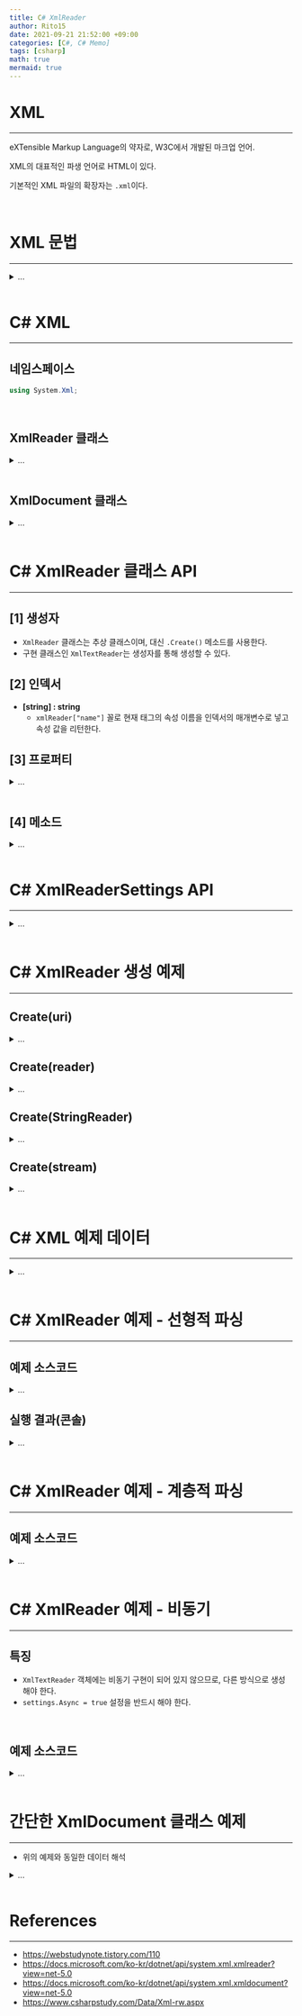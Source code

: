 ```yaml
---
title: C# XmlReader
author: Rito15
date: 2021-09-21 21:52:00 +09:00
categories: [C#, C# Memo]
tags: [csharp]
math: true
mermaid: true
---
```


# XML
---

eXTensible Markup Language의 약자로, W3C에서 개발된 마크업 언어.

XML의 대표적인 파생 언어로 HTML이 있다.

기본적인 XML 파일의 확장자는 `.xml`이다.

<br>

# XML 문법
---

<details>
<summary markdown="span"> 
...
</summary>

## **예시**
 - 패킷 데이터 목록 정의

```xml
<?xml version="1.0" encoding="utf-8" ?>

<!-- Packet Data List -->
<packets> <!-- 루트 태그 -->
    <packet name="Echo">
    </packet>
    
    <packet name="Number">
        <int name="number"/>
    </packet>
    
    <packet name="Vector3">
        <float name="x"/>
        <float name="y"/>
        <float name="z"/>
    </packet>
</packets>
```

<br>

## **XML 파일의 첫 줄**

```xml
<?xml version="1.0" encoding="utf-8" ?>
```

첫 줄은 `<?xml ~ ?>` 태그를 작성하여 XML 문서라는 것을 명시해야 하며,

이를 XML 프롤로그(Prologue)라고 한다.

XML의 문서 버전과 인코딩 등 메타데이터를 작성한다.

<br>

## **태그의 종류**

### **[1] 여는 태그와 닫는 태그**

`<packet> ~ </packet>`처럼

여는 태그와 닫는 태그 한 쌍을 이루어 작성한다.

여는 태그와 닫는 태그 사이에 영역을 생성하는 용도로 사용할 수 있다.

### **[2] 단독 태그**

`<packet/>` 처럼 하나의 태그를 단독으로 작성한다.

굳이 열고 닫아서 영역을 생성할 필요가 없는 경우에 사용한다.

<br>

## **태그와 속성**

`<packet name="Echo">` 에서

`packet`은 태그의 이름이고, `name`은 속성 이름, `Echo`는 해당 속성의 값이다.

대표적인 마크업 언어인 HTML과 비교해봤을 때,

XML은 미리 정의된 태그나 속성의 이름이 없다.

각 XML 파일마다 원하는 대로 작성할 수 있다.

<br>

## **태그와 속성 규칙**

- 태그와 속성의 이름은 영문자 또는 `_`로 시작해야 하며, 공백을 포함할 수 없다.

- 태그와 속성의 이름은 대소문자를 구분한다.

- 속성의 이름은 하나의 태그 내에서 중복될 수 없다.

- 속성은 속성 값과 함께 `속성="속성값"` 형태로 작성해야 한다.

<br>

## **태그의 값**

```xml
<name>김개똥</name>
```

위와 같은 형태로 여는 태그와 닫는 태그 사이에 값을 작성할 수 있다.

하나의 값을 표현할 때 위와 같이 태그 값으로 표현할 수도 있고,

```xml
<name value="김개똥"/>
```

이렇게 속성값으로 표현할 수도 있으며

이건 원하는 대로 작성하면 된다.

<br>

## **주석 태그**

```xml
<!-- 주석 1 -->
<packet name="Some Packet"> <!-- 주석 2 -->
```

`<!--`로 열고 `-->`로 닫는 형태로 작성하며,

다른 태그 내에 작성할 수는 없다.

</details>

<br>



# C# XML
--- 

## **네임스페이스**

```cs
using System.Xml;
```

<br>

## **XmlReader 클래스**

<details>
<summary markdown="span"> 
...
</summary>

**Forward-only** 방식으로, XML 파일의 내용을 메모리에 올리지 않고  커서를 통해 순차적으로 읽어낸다.

크기가 큰 XMl 파일을 읽을 때 유리하다.

`XmlReader.Create()` 정적 메소드를 통해 XML 내용을 읽어들이고, 객체를 생성한다.

XML 내의 노드들을 순회하는 커서가 존재하고,

`xmlReader.Read()` 또는 `.ReadAsync()` 메소드를 통해 커서를 이동한다.

`<packet>text</packet>`를 예시로, `<packet>`, `text`, `</packet>`

각 요소가 하나의 노드로 취급된다.

</details>

<br>

## **XmlDocument 클래스**

<details>
<summary markdown="span"> 
...
</summary>

XML DOM 방식을 사용한다.

XMl 파일 내용을 메모리에 통째로 로드하고 계층 구조를 생성한다.

객체 생성 후, `XmlDocument.Load()` 인스턴스 메소드를 통해 XML 파일 내용을 읽어들인다.

`XmlDocument.LoadXml()` 메소드를 통해 XML 텍스트를 읽어올 수도 있다.

</details>

<br>



# C# XmlReader 클래스 API
---

## **[1] 생성자**
 - `XmlReader` 클래스는 추상 클래스이며, 대신 `.Create()` 메소드를 사용한다.
 - 구현 클래스인 `XmlTextReader`는 생성자를 통해 생성할 수 있다.


## **[2] 인덱서**

- **[string] : string**
  - `xmlReader["name"]` 꼴로 현재 태그의 속성 이름을 인덱서의 매개변수로 넣고 속성 값을 리턴한다.


## **[3] 프로퍼티**

<details>
<summary markdown="span"> 
...
</summary>

### **Name : string**
  - 현재 커서 위치의 노드 이름

### **Depth : int**
  - 노드의 계층 깊이
  - 루트 태그의 깊이 값은 0

### **NodeType : XmlNodeType**
  - 노드의 종류
  - `XmlDeclaration` : xml 최상단의 정의 노드(`<?xml ~ ?>`)
  - `Element` : 여는 태그 또는 단독 태그
  - `EndElement` : 닫는 태그
  - `Comment` : 주석 태그
  - `Text` : 단순 문자열. 

### **Value : string**
  - 해당 노드가 갖고 있는 값. 여는 태그와 닫는 태그 사이에 있는 태그 값을 참조할 수 있다.

### **ReadState : ReadState**
  - 현재 XmlReader 객체의 상태
  - `Initial` : 노드를 아직 한 번도 읽지 않은 초기 상태
  - `Interactive` : 노드를 읽고 있는 중
  - `EndOfFile` : 마지막 노드까지 읽음
  - `Closed` : 더이상 진행할 수 없음
  - `Error` : 에러

### **IsEmptyElement : bool**
  - 빈 노드(단독 태그)인지 여부

### **HasAttributes : bool**
  - 태그가 속성을 하나라도 갖고 있는지 여부

### **EOF : bool**
  - 커서가 마지막에 도달했는지(모든 노드를 읽었는지) 여부

</details>

<br>

## **[4] 메소드**

<details>
<summary markdown="span"> 
...
</summary>

### **Dispose() : void**
  - `XmlReader` 클래스는 `IDisopsable` 인터페이스를 구현한다. 작업이 모두 끝나면 반드시 직접 해제 해줘야 한다.

### **Read() : bool**
  - 커서를 이동하여 태그 하나를 읽는다. 읽는 데 성공하면 true, 실패하면 false를 반환한다.

### **Close() : void**
  - `ReadState`를 `Closed`로 설정한다.
  - 더이상 노드를 읽는 것이 불가능해진다.

### **MoveToContent() : XmlNodeType**
  - xml 정의 태그와 루트 태그를 건너뛰고 곧바로 내용 시작 부분으로 커서를 이동시킨다.
  - 커서가 도달한 부분의 태그 타입을 반환한다.

### **IsStartElement() : bool**
  - 현재 커서의 태그가 여는 태그 또는 단독 태그인지 여부

### **IsStartElement(string name) : bool**
  - 현재 커서의 태그가 여는 태그 또는 단독 태그인지, 그리고 해당 태그의 이름이 `name`과 일치하는지 여부

### **ReadInnerXml() : string**
  - `MoveToContent()` 호출 이후 연계할 수 있다.
  - 루트 태그를 제외한 내부 영역 전체를 읽고 하나의 문자열로 반환한다.

### **ReadOuterXml() : string**
  - `MoveToContent()` 호출 이후 연계할 수 있다.
  - 루트 태그를 포함한 영역 전체를 읽고 하나의 문자열로 반환한다.

</details>

<br>


# C# XmlReaderSettings API
---

<details>
<summary markdown="span"> 
...
</summary>

### **Async : bool**
  - 비동기 메소드를 사용할 수 있는지 여부를 결정한다.

### **IgnoreWhitespace : bool**
  - 유효하지 않은 공백, 개행 문자들을 무시할지 여부를 결정한다.

### **IgnoreComments : bool**
  - 주석을 무시할지 여부를 결정한다.

### **XmlResolver : XmlResolver**
  - xml 파일에 접근할 때 경로의 규칙, 자격 증명 등을 확인한다.

</details>

<br>


# C# XmlReader 생성 예제
---

## **Create(uri)**

<details>
<summary markdown="span"> 
...
</summary>

{% include codeHeader.html %}
```cs
// [1] (string uri)
XmlReader xr = XmlReader.Create("packets.xml");


// [2] (string uri, XmlReaderSettings)
XmlReaderSettings settings = new XmlReaderSettings();
/* Settings */

XmlReader xr = XmlReader.Create("packets.xml", settings);
```

</details>

## **Create(reader)**

<details>
<summary markdown="span"> 
...
</summary>

{% include codeHeader.html %}
```cs
// [1] (XmlReader, XmlReaderSettings)
XmlTextReader txtReader = new XmlTextReader("packets.xml");

XmlReaderSettings settings = new XmlReaderSettings();
/* Settings */

XmlReader xr = XmlReader.Create(txtReader, settings);
```

</details>

## **Create(StringReader)**

<details>
<summary markdown="span"> 
...
</summary>

{% include codeHeader.html %}
```cs
// [1] (StringReader)
string xmlData =
    "<item productID='124390'>" +
    "<price>5.95</price>" +
    "</item>";

XmlReader xr = XmlReader.Create(new StringReader(xmlData));


// [2] (StringReader, XmlReaderSettings)
string xmlData =
    "<item productID='124390'>" +
    "<price>5.95</price>" +
    "</item>";

XmlReaderSettings settings = new XmlReaderSettings();
/* Settings */

XmlReader xr = XmlReader.Create(new StringReader(xmlData), settings);
```

</details>

## **Create(stream)**

<details>
<summary markdown="span"> 
...
</summary>

{% include codeHeader.html %}
```cs
// [1] (Stream stream)
FileStream fs = new FileStream(@"C:\data\books.xml", 
    FileMode.OpenOrCreate, FileAccess.Read, FileShare.Read);

XmlReader reader = XmlReader.Create(fs);


// [2] (Stream stream)
FileStream fs = new FileStream(@"C:\data\books.xml", 
    FileMode.OpenOrCreate, FileAccess.Read, FileShare.Read);

XmlReaderSettings settings = new XmlReaderSettings();
/* Settings */

XmlReader reader = XmlReader.Create(fs, settings);
```

</details>

<br>

# C# XML 예제 데이터
---

<details>
<summary markdown="span"> 
...
</summary>

{% include codeHeader.html %}
```xml
<?xml version="1.0" encoding="utf-8" ?>

<packets>
    <packet name="Echo">
    </packet>
    
    <packet name="Number">
        <int name="number"/>
    </packet>
    
    <packet name="String">
        <string name="str"/>
    </packet>
    
    <packet name="Vector3">
        <float name="x"/>
        <float name="y"/>
        <float name="z"/>
    </packet>
    
    <packet name="Vector3List">
        <int name="count"/>
        <list name="Vector3">
            <float name="x"/>
            <float name="y"/>
            <float name="z"/>
        </list>
    </packet>
</packets>
```

</details>

<br>

# C# XmlReader 예제 - 선형적 파싱
---

## **예제 소스코드**

<details>
<summary markdown="span"> 
...
</summary>

{% include codeHeader.html %}
```cs
private static readonly string[] indents = { null, "", "  ", "    ", "      " };

private static void Main()
{
    XmlTextReader txtReader = new XmlTextReader("packets.xml");

    XmlReaderSettings settings = new XmlReaderSettings();
    settings.IgnoreWhitespace = true;
    settings.IgnoreComments = true;
            
    XmlReader xr = XmlReader.Create(txtReader, settings);
    xr.MoveToContent();

     while (xr.Read())
    {
        if (xr.IsStartElement())
        {
            int depth = xr.Depth;
            string nodeType = xr.Name;
            string nodeName = xr["name"];

            switch (nodeType)
            {
                case "packet":
                    Console.WriteLine($"\nPacket [{nodeName}]");
                    break;

                case "list":
                    Console.WriteLine($"{indents[depth]}{nodeType,-6} {nodeName}");
                    break;

                default:
                    Console.WriteLine($"{indents[depth]}{nodeType,-6} {nodeName}");
                    break;
            }
        }
    }

    xr.Dispose();
}
```

</details>

## **실행 결과(콘솔)**

<details>
<summary markdown="span"> 
...
</summary>

```
Packet [Echo]

Packet [Number]
  int    number

Packet [String]
  string str

Packet [Vector3]
  float  x
  float  y
  float  z

Packet [Vector3List]
  int    count
  list   Vector3
    float  x
    float  y
    float  z
```

</details>

<br>

# C# XmlReader 예제 - 계층적 파싱
--- 

## **예제 소스코드**

<details>
<summary markdown="span"> 
...
</summary>

{% include codeHeader.html %}
```cs
private static readonly string[] indents = { null, "", "  ", "    ", "      " };

private static void Main()
{
    XmlTextReader txtReader = new XmlTextReader("packets.xml");

    XmlReaderSettings settings = new XmlReaderSettings();
    settings.IgnoreWhitespace = true;
    settings.IgnoreComments = true;

    XmlReader xr = XmlReader.Create(txtReader, settings);
    xr.MoveToContent();

    while (xr.Read())
    {
        if (xr.IsStartElement("packet"))
            ParsePacket(xr);
    }

    xr.Dispose();
}

// packet 파싱
private static void ParsePacket(XmlReader xr)
{
    int depth = xr.Depth;
    string packetName = xr["name"];

    Console.WriteLine($"\nPacket [{packetName}]");

    // 패킷 내 필드들 파싱
    while (xr.Read())
    {
        if (xr.Depth == depth || xr.NodeType == XmlNodeType.EndElement)
            break;

        if (xr.Name == "list")
            ParseListField(xr);
        else
            ParseField(xr);
    }
}

// list 필드 파싱
private static void ParseListField(XmlReader xr)
{
    string packetType = xr.Name;
    string packetName = xr["name"];
    int depth = xr.Depth;

    Console.WriteLine($"{indents[depth]}{packetType,-6} {packetName}");

    while (xr.Read())
    {
        if (xr.Depth == depth)
            break;

        ParseField(xr);
    }
}
        
// 필드 하나 파싱
private static void ParseField(XmlReader xr)
{
    string packetType = xr.Name;
    string packetName = xr["name"];
    int depth = xr.Depth;

    Console.WriteLine($"{indents[depth]}{packetType,-6} {packetName}");
}
```

</details>

<br>

# C# XmlReader 예제 - 비동기
--- 

## **특징**
 - `XmlTextReader` 객체에는 비동기 구현이 되어 있지 않으므로, 다른 방식으로 생성해야 한다.
 - `settings.Async = true` 설정을 반드시 해야 한다.

<br>

## **예제 소스코드**

<details>
<summary markdown="span"> 
...
</summary>

{% include codeHeader.html %}
```cs
private static readonly string[] indents = { null, "", "  ", "    ", "      " };

// async 선언
private static async void Main()
{
    FileStream fs = new FileStream("packets.xml", FileMode.Open, FileAccess.Read);

    XmlReaderSettings settings = new XmlReaderSettings();
    settings.IgnoreWhitespace = true;
    settings.IgnoreComments = true;
    settings.Async = true;

    // 파일 스트림 객체를 사용하거나 경로를 직접 지정하는 방식을 통해 생성
    XmlReader xr = XmlReader.Create(fs, settings);
    //XmlReader xr = XmlReader.Create("packets.xml", settings);

    xr.MoveToContent();

    while (await xr.ReadAsync()) // 비동기 대기
    {
        if (xr.IsStartElement())
        {
            int depth = xr.Depth;
            string nodeType = xr.Name;
            string nodeName = xr["name"];

            switch (nodeType)
            {
                case "packet":
                    Console.WriteLine($"\nPacket [{nodeName}]");
                    break;

                case "list":
                    Console.WriteLine($"{indents[depth]}{nodeType,-6} {nodeName}");
                    break;

                default:
                    Console.WriteLine($"{indents[depth]}{nodeType,-6} {nodeName}");
                    break;
            }
        }
    }

    fs.Dispose();
    xr.Dispose();
}
```

</details>

<br>

# 간단한 XmlDocument 클래스 예제
---

- 위의 예제와 동일한 데이터 해석

<details>
<summary markdown="span"> 
...
</summary>

{% include codeHeader.html %}
```cs
XmlDocument xd = new XmlDocument();
xd.Load("packets.xml");

XmlNodeList nodeList = xd.GetElementsByTagName("packet");

// Packets
foreach (XmlNode packetNode in nodeList)
{
    string packetName = packetNode.Attributes["name"].Value;

    Console.WriteLine($"\nPacket [{packetName}]");

    // Fields
    foreach (XmlNode fieldNode in packetNode.ChildNodes)
    {
        string fieldType = fieldNode.Name;
        string fieldName = fieldNode.Attributes["name"].Value;

        Console.WriteLine($"  {fieldType} {fieldName}");

        if (fieldType == "list")
        {
            // List Fields
            foreach (XmlNode listNode in fieldNode)
            {
                string listFieldType = listNode.Name;
                string listFieldName = listNode.Attributes["name"].Value;

                Console.WriteLine($"    {listFieldType} {listFieldName}");
            }
        }
    }
}
```

</details>

<br>

# References
---
- <https://webstudynote.tistory.com/110>
- <https://docs.microsoft.com/ko-kr/dotnet/api/system.xml.xmlreader?view=net-5.0>
- <https://docs.microsoft.com/ko-kr/dotnet/api/system.xml.xmldocument?view=net-5.0>
- <https://www.csharpstudy.com/Data/Xml-rw.aspx>